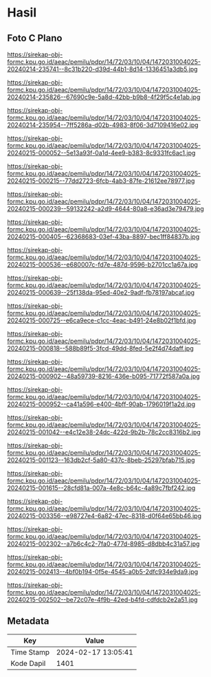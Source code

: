 # Hasil

## Foto C Plano

https://sirekap-obj-formc.kpu.go.id/aeac/pemilu/pdpr/14/72/03/10/04/1472031004025-20240214-235741--8c31b220-d39d-44b1-8d14-1336451a3db5.jpg

https://sirekap-obj-formc.kpu.go.id/aeac/pemilu/pdpr/14/72/03/10/04/1472031004025-20240214-235826--67690c9e-5a8d-42bb-b9b8-4f29f5c4e1ab.jpg

https://sirekap-obj-formc.kpu.go.id/aeac/pemilu/pdpr/14/72/03/10/04/1472031004025-20240214-235954--7ff5286a-d02b-4983-8f06-3d7109416e02.jpg

https://sirekap-obj-formc.kpu.go.id/aeac/pemilu/pdpr/14/72/03/10/04/1472031004025-20240215-000052--5e13a93f-0a1d-4ee9-b383-8c9331fc6ac1.jpg

https://sirekap-obj-formc.kpu.go.id/aeac/pemilu/pdpr/14/72/03/10/04/1472031004025-20240215-000215--77dd2723-6fcb-4ab3-87fe-21612ee78977.jpg

https://sirekap-obj-formc.kpu.go.id/aeac/pemilu/pdpr/14/72/03/10/04/1472031004025-20240215-000239--59132242-a2d9-4644-80a8-e36ad3e79479.jpg

https://sirekap-obj-formc.kpu.go.id/aeac/pemilu/pdpr/14/72/03/10/04/1472031004025-20240215-000405--62368683-03ef-43ba-8897-bec1ff84837b.jpg

https://sirekap-obj-formc.kpu.go.id/aeac/pemilu/pdpr/14/72/03/10/04/1472031004025-20240215-000536--e680007c-fd7e-487d-9596-b2701cc1a67a.jpg

https://sirekap-obj-formc.kpu.go.id/aeac/pemilu/pdpr/14/72/03/10/04/1472031004025-20240215-000639--25f138da-95ed-40e2-9adf-fb78197abcaf.jpg

https://sirekap-obj-formc.kpu.go.id/aeac/pemilu/pdpr/14/72/03/10/04/1472031004025-20240215-000725--e6ca9ece-c1cc-4eac-b491-24e8b02f1bfd.jpg

https://sirekap-obj-formc.kpu.go.id/aeac/pemilu/pdpr/14/72/03/10/04/1472031004025-20240215-000818--588b89f5-3fcd-49dd-8fed-5e2f4d74daff.jpg

https://sirekap-obj-formc.kpu.go.id/aeac/pemilu/pdpr/14/72/03/10/04/1472031004025-20240215-000902--48a59739-8216-436e-b095-71772f587a0a.jpg

https://sirekap-obj-formc.kpu.go.id/aeac/pemilu/pdpr/14/72/03/10/04/1472031004025-20240215-000952--ca41a596-e400-4bff-90ab-1796019f1a2d.jpg

https://sirekap-obj-formc.kpu.go.id/aeac/pemilu/pdpr/14/72/03/10/04/1472031004025-20240215-001042--e4c12e38-24dc-422d-9b2b-78c2cc8316b2.jpg

https://sirekap-obj-formc.kpu.go.id/aeac/pemilu/pdpr/14/72/03/10/04/1472031004025-20240215-001123--163db2cf-5a80-437c-8beb-25297bfab715.jpg

https://sirekap-obj-formc.kpu.go.id/aeac/pemilu/pdpr/14/72/03/10/04/1472031004025-20240215-001615--28cfd81a-007a-4e8c-b64c-4a89c7fbf242.jpg

https://sirekap-obj-formc.kpu.go.id/aeac/pemilu/pdpr/14/72/03/10/04/1472031004025-20240215-003356--e98727e4-6a82-47ec-8318-d0f64e65bb46.jpg

https://sirekap-obj-formc.kpu.go.id/aeac/pemilu/pdpr/14/72/03/10/04/1472031004025-20240215-002302--a7b6c4c2-7fa0-477d-8985-d8dbb4c31a57.jpg

https://sirekap-obj-formc.kpu.go.id/aeac/pemilu/pdpr/14/72/03/10/04/1472031004025-20240215-002413--4bf0b194-0f5e-4545-a0b5-2dfc934e9da9.jpg

https://sirekap-obj-formc.kpu.go.id/aeac/pemilu/pdpr/14/72/03/10/04/1472031004025-20240215-002502--be72c07e-4f9b-42ed-b4fd-cdfdcb2e2a51.jpg


## Metadata

| Key        | Value               |
| ---------- | ------------------- |
| Time Stamp | 2024-02-17 13:05:41 |
| Kode Dapil | 1401                |



